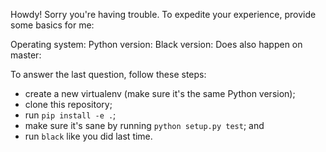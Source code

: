 Howdy! Sorry you're having trouble. To expedite your experience,
provide some basics for me:

Operating system:
Python version:
Black version:
Does also happen on master:

To answer the last question, follow these steps:
* create a new virtualenv (make sure it's the same Python version);
* clone this repository;
* run `pip install -e .`;
* make sure it's sane by running `python setup.py test`; and
* run `black` like you did last time.
